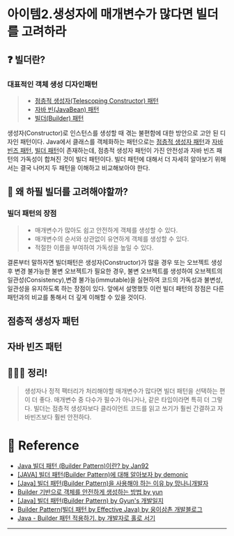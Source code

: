 # 아이템2.생성자에 매개변수가 많다면 빌더를 고려하라
## ❓ 빌더란?

### 대표적인 객체 생성 디자인패턴
> - [점층적 생성자(Telescoping Constructor) 패턴]()
> - [자바 빈(JavaBean) 패턴]()
> - [빌더(Builder) 패턴]()

생성자(Constructor)로 인스턴스를 생성할 때 겪는 불편함에 대한 방안으로 고안 된 디자인 패턴이다. Java에서 클래스를 객체화하는 패턴으로는 [점층적 생성자 패턴]()과 [자바 빈즈 패턴](), [빌더 패턴]()이 존재하는데, 점층적 생성자 패턴이 가진 안전성과 자바 빈즈 패턴의 가독성이 합쳐진 것이 빌더 패턴이다. 빌더 패턴에 대해서 더 자세히 알아보기 위해서는 결국 나머지 두 패턴을 이해하고 비교해보아야 한다.


## 🤔 왜 하필 빌더를 고려해야할까?

### 빌더 패턴의 장점
> - 매개변수가 많아도 쉽고 안전하게 객체를 생성할 수 있다.
> - 매개변수의 순서와 상관없이 유연하게 객체를 생성할 수 있다.
> - 적절한 이름을 부여하여 가독성을 높일 수 있다.

결론부터 말하자면 빌더패턴은 생성자(Constructor)가 많을 경우 또는 오브젝트 생성 후 변경 불가능한 불변 오브젝트가 필요한 경우, 불변 오브젝트를 생성하여 오브젝트의 일관성(Consistency),변경 불가능(immutable)을 실현하여 코드의 가독성과 불변성,일관성을 유지하도록 하는 장점이 있다. 앞에서 설명했듯 이런 빌더 패턴의 장점은 다른 패턴과의 비교를 통해서 더 깊게 이해할 수 있을 것이다.

## 점층적 생성자 패턴

## 자바 빈즈 패턴

## 🙆🏻‍♀️  정리!
> 생성자나 정적 팩터리가 처리해야할 매개변수가 많다면 빌더 패턴을 선택하는 편이 더 좋다. 매개변수 중 다수가 필수가 아니거나, 같은 타입이라면 특히 더 그렇다. 빌더는 점층적 생성자보다 클라이언트 코드를 읽고 쓰기가 훨씬 간결하고 자바빈즈보다 훨씬 안전하다.

# 👼 Reference
- [Java 빌더 패턴 (Builder Pattern)이란? by Jan92](https://wildeveloperetrain.tistory.com/30)
- [[JAVA] 빌더 패턴(Builder Pattern)에 대해 알아보자 by demonic](https://lemontia.tistory.com/483)
- [[Java] 빌더 패턴(Builder Pattern)을 사용해야 하는 이유 by 망나니개발자](https://mangkyu.tistory.com/163)
- [Builder 기반으로 객체를 안전하게 생성하는 방법 by yun](https://cheese10yun.github.io/spring-builder-pattern/)
- [[Java] 빌더 패턴(Builder Pattern) by Gyun's 개발일지](https://devlog-wjdrbs96.tistory.com/207)
- [Builder Pattern(빌더 패턴 by Effective Java) by 웅이삼촌 개발블로그](https://velog.io/@hero6027/Builder-Pattern%EB%B9%8C%EB%8D%94-%ED%8C%A8%ED%84%B4-by-Effective-Java)
- [Java - Builder 패턴 적용하기. by 개발자로 홀로 서기](https://mommoo.tistory.com/54)

<hr>
